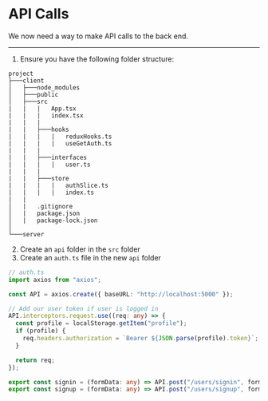# API Calls

We now need a way to make API calls to the back end.

---

1. Ensure you have the following folder structure:

```
project
├───client
│   ├───node_modules
│   ├───public
│   ├───src
|   |   |   App.tsx
|   |   |   index.tsx
|   |   |
|   |   ├───hooks
|   |   |   |   reduxHooks.ts
|   |   |   |   useGetAuth.ts
|   |   |
|   |   ├───interfaces
|   |   |   |   user.ts
|   |   |
|   |   ├───store
|   |   |   |   authSlice.ts
|   |   |   |   index.ts
|   |
│   |   .gitignore
│   |   package.json
│   |   package-lock.json
│
└───server
```

2. Create an `api` folder in the `src` folder
3. Create an `auth.ts` file in the new `api` folder

```ts
// auth.ts
import axios from "axios";

const API = axios.create({ baseURL: "http://localhost:5000" });

// Add our user token if user is logged in
API.interceptors.request.use((req: any) => {
  const profile = localStorage.getItem("profile");
  if (profile) {
    req.headers.authorization = `Bearer ${JSON.parse(profile).token}`;
  }

  return req;
});

export const signin = (formData: any) => API.post("/users/signin", formData);
export const signup = (formData: any) => API.post("/users/signup", formData);
```
